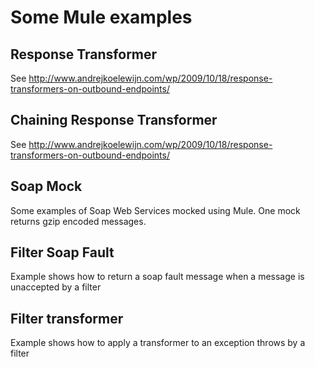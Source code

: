 # Some Mule examples

## Response Transformer

See http://www.andrejkoelewijn.com/wp/2009/10/18/response-transformers-on-outbound-endpoints/

## Chaining Response Transformer

See http://www.andrejkoelewijn.com/wp/2009/10/18/response-transformers-on-outbound-endpoints/

## Soap Mock

Some examples of Soap Web Services mocked using Mule. One mock returns gzip encoded messages.

## Filter Soap Fault

Example shows how to return a soap fault message when a message is unaccepted by a filter

## Filter transformer

Example shows how to apply a transformer to an exception throws by a filter

